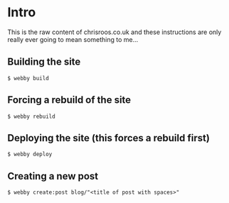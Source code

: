 # Intro

This is the raw content of chrisroos.co.uk and these instructions are only really ever going to mean something to me...

## Building the site

    $ webby build
    
## Forcing a rebuild of the site

    $ webby rebuild
    
## Deploying the site (this forces a rebuild first)

    $ webby deploy
  
## Creating a new post

    $ webby create:post blog/"<title of post with spaces>"

